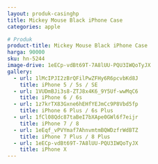 ```yaml
---
layout: produk-casinghp
title: Mickey Mouse Black iPhone Case
categories: apple

# Produk
product-title: Mickey Mouse Black iPhone Case
harga: 90000
sku: hn-5244
image-drive: 1eECp-vdBt69T-7A8lUU-PQU3IWQoTyJX
gallery:
  - url: 1lMcIPJI2zBrQFilPwZFHy6R6pcvbKd8J
    title: iPhone 5 / 5s / SE
  - url: 1VUDmBJi3s8-ZTJ8x4K6_9Y5Uf-wwMqC6
    title: iPhone 6 / 6s
  - url: 1z7krTX83Gxne6hEHfYEJmCc9P8Vbd5fp
    title: iPhone 6 Plus / 6s Plus
  - url: 1fCl08Qdc87taBeI7bXApe0GWl6f7eijr
    title: iPhone 7 / 8
  - url: 1eEqf_vPVYmaf7AhnvmtmBQWDzfrWdBTZ
    title: iPhone 7 Plus / 8 Plus
  - url: 1eECp-vdBt69T-7A8lUU-PQU3IWQoTyJX
    title: iPhone X
---
```

